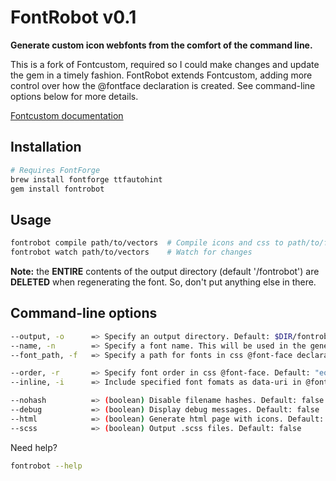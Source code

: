 FontRobot v0.1
==========

**Generate custom icon webfonts from the comfort of the command line.**

This is a fork of Fontcustom, required so I could make changes and update the gem in a timely fashion. FontRobot extends Fontcustom, adding more control over how the @fontface declaration is created. See command-line options below for more details.

[Fontcustom documentation](http://fontcustom.github.com/fontcustom/)


Installation
------------

```sh
# Requires FontForge
brew install fontforge ttfautohint
gem install fontrobot
```


Usage
-----

```sh
fontrobot compile path/to/vectors  # Compile icons and css to path/to/fontrobot/*
fontrobot watch path/to/vectors    # Watch for changes
```

**Note:** the **ENTIRE** contents of the output directory (default '/fontrobot') are **DELETED** when regenerating the font. So, don't put anything else in there.


Command-line options
-----

```sh
--output, -o      => Specify an output directory. Default: $DIR/fontrobot
--name, -n        => Specify a font name. This will be used in the generated fonts and CSS. Default: fontrobot
--font_path, -f   => Specify a path for fonts in css @font-face declaration. Default: none

--order, -r       => Specify font order in css @font-face. Default: "eot,ttf,woff,svg"
--inline, -i      => Include specified font fomats as data-uri in @font-face. Default: none. Format: "eot,ttf,woff,svg"

--nohash          => (boolean) Disable filename hashes. Default: false
--debug           => (boolean) Display debug messages. Default: false
--html            => (boolean) Generate html page with icons. Default: false
--scss            => (boolean) Output .scss files. Default: false
```

Need help?

```sh
fontrobot --help
```
